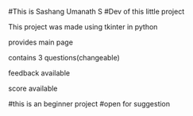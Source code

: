 #This is Sashang Umanath S
#Dev of this little project

This project was made using tkinter in python

provides main page

contains 3 questions(changeable)

feedback available

score available

#this is an beginner project
#open for suggestion
